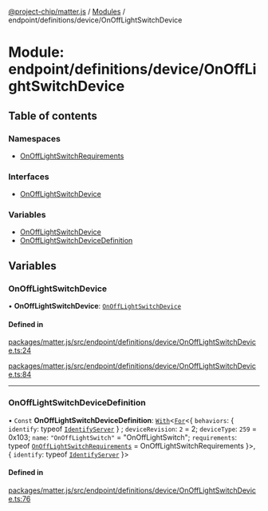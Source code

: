 [@project-chip/matter.js](../README.md) / [Modules](../modules.md) / endpoint/definitions/device/OnOffLightSwitchDevice

# Module: endpoint/definitions/device/OnOffLightSwitchDevice

## Table of contents

### Namespaces

- [OnOffLightSwitchRequirements](endpoint_definitions_device_OnOffLightSwitchDevice.OnOffLightSwitchRequirements.md)

### Interfaces

- [OnOffLightSwitchDevice](../interfaces/endpoint_definitions_device_OnOffLightSwitchDevice.OnOffLightSwitchDevice.md)

### Variables

- [OnOffLightSwitchDevice](endpoint_definitions_device_OnOffLightSwitchDevice.md#onofflightswitchdevice)
- [OnOffLightSwitchDeviceDefinition](endpoint_definitions_device_OnOffLightSwitchDevice.md#onofflightswitchdevicedefinition)

## Variables

### OnOffLightSwitchDevice

• **OnOffLightSwitchDevice**: [`OnOffLightSwitchDevice`](../interfaces/endpoint_definitions_device_OnOffLightSwitchDevice.OnOffLightSwitchDevice.md)

#### Defined in

[packages/matter.js/src/endpoint/definitions/device/OnOffLightSwitchDevice.ts:24](https://github.com/project-chip/matter.js/blob/c0d55745d5279e16fdfaa7d2c564daa31e19c627/packages/matter.js/src/endpoint/definitions/device/OnOffLightSwitchDevice.ts#L24)

[packages/matter.js/src/endpoint/definitions/device/OnOffLightSwitchDevice.ts:84](https://github.com/project-chip/matter.js/blob/c0d55745d5279e16fdfaa7d2c564daa31e19c627/packages/matter.js/src/endpoint/definitions/device/OnOffLightSwitchDevice.ts#L84)

___

### OnOffLightSwitchDeviceDefinition

• `Const` **OnOffLightSwitchDeviceDefinition**: [`With`](node_export._internal_.md#with)\<[`For`](behavior_cluster_export._internal_.EndpointType.md#for)\<\{ `behaviors`: \{ `identify`: typeof [`IdentifyServer`](behavior_definitions_identify_export.IdentifyServer.md)  } ; `deviceRevision`: ``2`` = 2; `deviceType`: ``259`` = 0x103; `name`: ``"OnOffLightSwitch"`` = "OnOffLightSwitch"; `requirements`: typeof [`OnOffLightSwitchRequirements`](endpoint_definitions_device_OnOffLightSwitchDevice.OnOffLightSwitchRequirements.md) = OnOffLightSwitchRequirements }\>, \{ `identify`: typeof [`IdentifyServer`](behavior_definitions_identify_export.IdentifyServer.md)  }\>

#### Defined in

[packages/matter.js/src/endpoint/definitions/device/OnOffLightSwitchDevice.ts:76](https://github.com/project-chip/matter.js/blob/c0d55745d5279e16fdfaa7d2c564daa31e19c627/packages/matter.js/src/endpoint/definitions/device/OnOffLightSwitchDevice.ts#L76)
